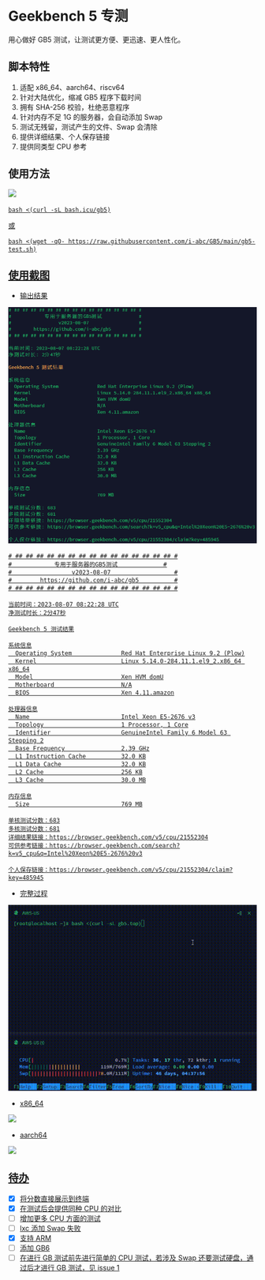 # Geekbench 5 专测

用心做好 GB5 测试，让测试更方便、更迅速、更人性化。

## 脚本特性

1. 适配 x86_64、aarch64、riscv64
2. 针对大陆优化，缩减 GB5 程序下载时间
3. 拥有 SHA-256 校验，杜绝恶意程序
4. 针对内存不足 1G 的服务器，会自动添加 Swap
5. 测试无残留，测试产生的文件、Swap 会清除
6. 提供详细结果、个人保存链接
7. 提供同类型 CPU 参考

## 使用方法

<a target="_blank" href="https://bash.icu/gb5"><img src="https://img.shields.io/website?url=https%3A%2F%2Fbash.icu%2Fgb5&label=bash.icu%2Fgb5&cacheSeconds=300" />

```
bash <(curl -sL bash.icu/gb5)
```

或

```
bash <(wget -qO- https://raw.githubusercontent.com/i-abc/GB5/main/gb5-test.sh)
```

## 使用截图

- 输出结果

![](https://github.com/i-abc/GB5/raw/main/images/1.png)

```
# ## ## ## ## ## ## ## ## ## ## ## ## ## ## ## #
#            专用于服务器的GB5测试             #
#                 v2023-08-07                  #
#        https://github.com/i-abc/gb5          #
# ## ## ## ## ## ## ## ## ## ## ## ## ## ## ## #

当前时间：2023-08-07 08:22:28 UTC
净测试时长：2分47秒

Geekbench 5 测试结果

系统信息
  Operating System              Red Hat Enterprise Linux 9.2 (Plow)
  Kernel                        Linux 5.14.0-284.11.1.el9_2.x86_64 x86_64
  Model                         Xen HVM domU
  Motherboard                   N/A
  BIOS                          Xen 4.11.amazon

处理器信息
  Name                          Intel Xeon E5-2676 v3
  Topology                      1 Processor, 1 Core
  Identifier                    GenuineIntel Family 6 Model 63 Stepping 2
  Base Frequency                2.39 GHz
  L1 Instruction Cache          32.0 KB
  L1 Data Cache                 32.0 KB
  L2 Cache                      256 KB
  L3 Cache                      30.0 MB

内存信息
  Size                          769 MB

单核测试分数：683
多核测试分数：681
详细结果链接：https://browser.geekbench.com/v5/cpu/21552304
可供参考链接：https://browser.geekbench.com/search?k=v5_cpu&q=Intel%20Xeon%20E5-2676%20v3

个人保存链接：https://browser.geekbench.com/v5/cpu/21552304/claim?key=485945
```

- 完整过程

![](https://github.com/i-abc/GB5/raw/main/images/1.gif)

- x86_64

![](https://github.com/i-abc/GB5/raw/main/images/2.png)

- aarch64

![](https://github.com/i-abc/GB5/raw/main/images/3.png)

## 待办

- [x] 将分数直接展示到终端
- [x] 在测试后会提供同种 CPU 的对比
- [ ] 增加更多 CPU 方面的测试
- [ ] lxc 添加 Swap 失败
- [x] 支持 ARM
- [ ] 添加 GB6
- [ ] 在进行 GB 测试前先进行简单的 CPU 测试，若涉及 Swap 还要测试硬盘，通过后才进行 GB 测试，见 [issue 1](https://github.com/i-abc/GB5/issues/1)
